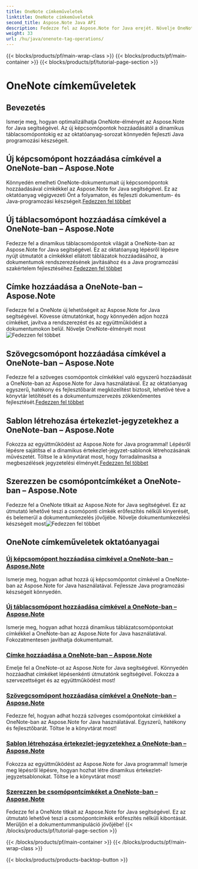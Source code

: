 ```yaml
---
title: OneNote címkeműveletek
linktitle: OneNote címkeműveletek
second_title: Aspose.Note Java API
description: Fedezze fel az Aspose.Note for Java erejét. Növelje OneNote-élményét a címkeműveletek lépésenkénti útmutatóival, képek, táblázatok, szöveges csomópontok és egyebek hozzáadásával.
weight: 33
url: /hu/java/onenote-tag-operations/
---
```


{{< blocks/products/pf/main-wrap-class >}}
{{< blocks/products/pf/main-container >}}
{{< blocks/products/pf/tutorial-page-section >}}

# OneNote címkeműveletek

## Bevezetés

Ismerje meg, hogyan optimalizálhatja OneNote-élményét az Aspose.Note for Java segítségével. Az új képcsomópontok hozzáadásától a dinamikus táblacsomópontokig ez az oktatóanyag-sorozat könnyedén fejleszti Java programozási készségeit.

## Új képcsomópont hozzáadása címkével a OneNote-ban – Aspose.Note

 Könnyedén emelheti OneNote-dokumentumait új képcsomópontok hozzáadásával címkékkel az Aspose.Note for Java segítségével. Ez az oktatóanyag végigvezeti Önt a folyamaton, és fejleszti dokumentum- és Java-programozási készségeit.[Fedezzen fel többet](./add-new-image-node-with-tag/)

## Új táblacsomópont hozzáadása címkével a OneNote-ban – Aspose.Note

 Fedezze fel a dinamikus táblacsomópontok világát a OneNote-ban az Aspose.Note for Java segítségével. Ez az oktatóanyag lépésről lépésre nyújt útmutatót a címkékkel ellátott táblázatok hozzáadásához, a dokumentumok rendszerezésének javításához és a Java programozási szakértelem fejlesztéséhez.[Fedezzen fel többet](./add-new-table-node-with-tag/)

## Címke hozzáadása a OneNote-ban – Aspose.Note

 Fedezze fel a OneNote új lehetőségeit az Aspose.Note for Java segítségével. Kövesse útmutatónkat, hogy könnyedén adjon hozzá címkéket, javítva a rendszerezést és az együttműködést a dokumentumokon belül. Növelje OneNote-élményét most![Fedezzen fel többet](./add-tag/)

## Szövegcsomópont hozzáadása címkével a OneNote-ban – Aspose.Note

 Fedezze fel a szöveges csomópontok címkékkel való egyszerű hozzáadását a OneNote-ban az Aspose.Note for Java használatával. Ez az oktatóanyag egyszerű, hatékony és fejlesztőbarát megközelítést biztosít, lehetővé téve a könyvtár letöltését és a dokumentumszervezés zökkenőmentes fejlesztését.[Fedezzen fel többet](./add-text-node-with-tag/)

## Sablon létrehozása értekezlet-jegyzetekhez a OneNote-ban – Aspose.Note

Fokozza az együttműködést az Aspose.Note for Java programmal! Lépésről lépésre sajátítsa el a dinamikus értekezlet-jegyzet-sablonok létrehozásának művészetét. Töltse le a könyvtárat most, hogy forradalmasítsa a megbeszélések jegyzetelési élményét.[Fedezzen fel többet](./generate-template-for-meeting-notes/)

## Szerezzen be csomópontcímkéket a OneNote-ban – Aspose.Note

 Fedezze fel a OneNote titkait az Aspose.Note for Java segítségével. Ez az útmutató lehetővé teszi a csomóponti címkék erőfeszítés nélküli kinyerését, és belemerül a dokumentumkezelés jövőjébe. Növelje dokumentumkezelési készségeit most![Fedezzen fel többet](./get-node-tags/)
## OneNote címkeműveletek oktatóanyagai
### [Új képcsomópont hozzáadása címkével a OneNote-ban – Aspose.Note](./add-new-image-node-with-tag/)
Ismerje meg, hogyan adhat hozzá új képcsomópontot címkével a OneNote-ban az Aspose.Note for Java használatával. Fejlessze Java programozási készségeit könnyedén.
### [Új táblacsomópont hozzáadása címkével a OneNote-ban – Aspose.Note](./add-new-table-node-with-tag/)
Ismerje meg, hogyan adhat hozzá dinamikus táblázatcsomópontokat címkékkel a OneNote-ban az Aspose.Note for Java használatával. Fokozatmentesen javíthatja dokumentumait.
### [Címke hozzáadása a OneNote-ban – Aspose.Note](./add-tag/)
Emelje fel a OneNote-ot az Aspose.Note for Java segítségével. Könnyedén hozzáadhat címkéket lépésenkénti útmutatónk segítségével. Fokozza a szervezettséget és az együttműködést most!
### [Szövegcsomópont hozzáadása címkével a OneNote-ban – Aspose.Note](./add-text-node-with-tag/)
Fedezze fel, hogyan adhat hozzá szöveges csomópontokat címkékkel a OneNote-ban az Aspose.Note for Java használatával. Egyszerű, hatékony és fejlesztőbarát. Töltse le a könyvtárat most!
### [Sablon létrehozása értekezlet-jegyzetekhez a OneNote-ban – Aspose.Note](./generate-template-for-meeting-notes/)
Fokozza az együttműködést az Aspose.Note for Java programmal! Ismerje meg lépésről lépésre, hogyan hozhat létre dinamikus értekezlet-jegyzetsablonokat. Töltse le a könyvtárat most!
### [Szerezzen be csomópontcímkéket a OneNote-ban – Aspose.Note](./get-node-tags/)
Fedezze fel a OneNote titkait az Aspose.Note for Java segítségével. Ez az útmutató lehetővé teszi a csomópontcímkék erőfeszítés nélküli kibontását. Merüljön el a dokumentummanipuláció jövőjébe!
{{< /blocks/products/pf/tutorial-page-section >}}

{{< /blocks/products/pf/main-container >}}
{{< /blocks/products/pf/main-wrap-class >}}

{{< blocks/products/products-backtop-button >}}
